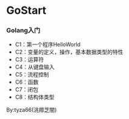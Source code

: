 # GoStart
### Golang入门

- C1：第一个程序HelloWorld
- C2：变量的定义，操作，基本数据类型的特性
- C3：运算符
- C4：从键盘输入
- C5：流程控制
- C6：函数
- C7：闭包
- C8：结构体类型

By:tyza66(洮羱芝闇)
